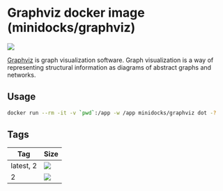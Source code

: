 Graphviz docker image (minidocks/graphviz)
==========================================

![](https://upload.wikimedia.org/wikipedia/en/4/48/GraphvizLogo.png)

[Graphviz](https://www.graphviz.org/) is graph visualization software. Graph visualization is a way of representing
structural information as diagrams of abstract graphs and networks. 

Usage
-----

```bash
docker run --rm -it -v `pwd`:/app -w /app minidocks/graphviz dot -?
```

Tags
----

 Tag       | Size
 ---       | ----
 latest, 2 | [![](https://images.microbadger.com/badges/image/minidocks/graphviz.svg)](https://microbadger.com/images/minidocks/graphviz)
 2         | [![](https://images.microbadger.com/badges/image/minidocks/graphviz:2.svg)](https://microbadger.com/images/minidocks/graphviz:2)
